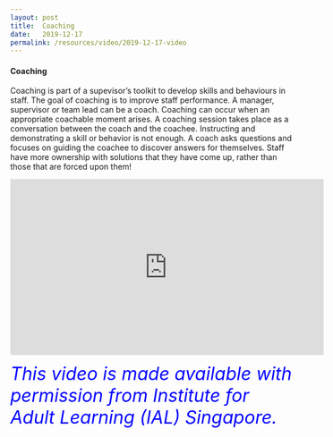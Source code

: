 ```yaml
---
layout: post
title:  Coaching
date:   2019-12-17
permalink: /resources/video/2019-12-17-video
---
```




#### Coaching

Coaching is part of a supevisor’s toolkit to develop skills and behaviours in staff. The goal of coaching is to improve staff performance. A manager, supervisor or team lead can be a coach. Coaching can occur when an appropriate coachable moment arises.  A coaching session takes place as a conversation between the coach and the coachee. Instructing and demonstrating a skill or behavior is not enough. A coach asks questions and focuses on guiding the coachee to discover answers for themselves. Staff have more ownership with solutions that they have come up, rather than those that are forced upon them!


<div class="bp-youtube">
<iframe width="560" height="315" src="https://www.youtube.com/embed/hCnpHfdv9R4?start=16" frameborder="0" allow="accelerometer; autoplay; encrypted-media; gyroscope; picture-in-picture" allowfullscreen></iframe>
</div>


<font size="6"><font color="blue"><i>This video is made available with permission from Institute for Adult Learning (IAL) Singapore.</i></font>
